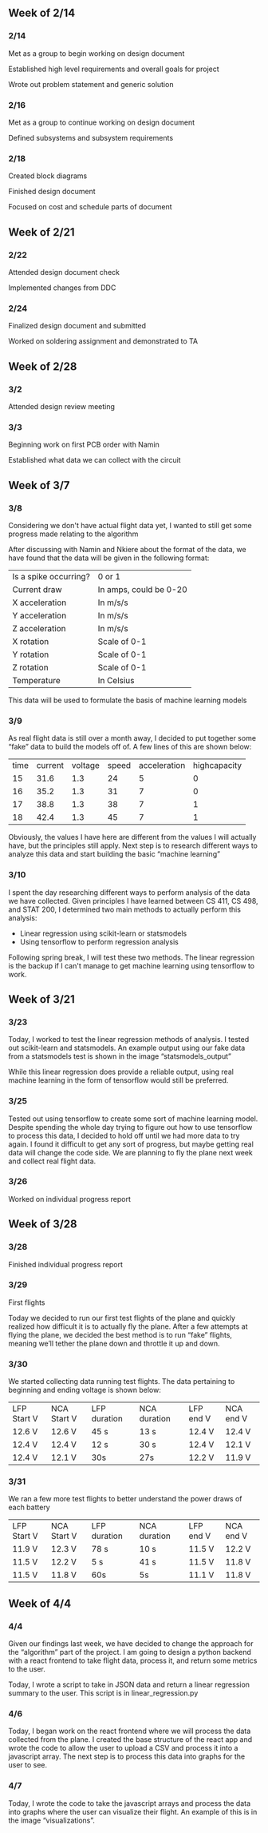 ## Week of 2/14


### 2/14

Met as a group to begin working on design document

Established high level requirements and overall goals for project

Wrote out problem statement and generic solution


### 2/16

Met as a group to continue working on design document

Defined subsystems and subsystem requirements


### 2/18

Created block diagrams

Finished design document

Focused on cost and schedule parts of document

## Week of 2/21


### 2/22

Attended design document check

Implemented changes from DDC


### 2/24

Finalized design document and submitted

Worked on soldering assignment and demonstrated to TA


## Week of 2/28


### 3/2

Attended design review meeting


### 3/3

Beginning work on first PCB order with Namin

Established what data we can collect with the circuit
## Week of 3/7


### 3/8

Considering we don't have actual flight data yet, I wanted to still get some progress made relating to the algorithm

After discussing with Namin and Nkiere about the format of the data, we have found that the data will be given in the following format:


<table>
  <tr>
   <td>Is a spike occurring?
   </td>
   <td>0 or 1
   </td>
  </tr>
  <tr>
   <td>Current draw
   </td>
   <td>In amps, could be 0-20
   </td>
  </tr>
  <tr>
   <td>X acceleration
   </td>
   <td>In m/s/s
   </td>
  </tr>
  <tr>
   <td>Y acceleration
   </td>
   <td>In m/s/s
   </td>
  </tr>
  <tr>
   <td>Z acceleration
   </td>
   <td>In m/s/s
   </td>
  </tr>
  <tr>
   <td>X rotation
   </td>
   <td>Scale of 0-1
   </td>
  </tr>
  <tr>
   <td>Y rotation
   </td>
   <td>Scale of 0-1
   </td>
  </tr>
  <tr>
   <td>Z rotation
   </td>
   <td>Scale of 0-1
   </td>
  </tr>
  <tr>
   <td>Temperature
   </td>
   <td>In Celsius
   </td>
  </tr>
</table>


This data will be used to formulate the basis of machine learning models


### 3/9

As real flight data is still over a month away, I decided to put together some “fake” data to build the models off of. A few lines of this are shown below:


<table>
  <tr>
   <td>time
   </td>
   <td>current
   </td>
   <td>voltage
   </td>
   <td>speed
   </td>
   <td>acceleration
   </td>
   <td>highcapacity
   </td>
  </tr>
  <tr>
   <td>15
   </td>
   <td>31.6
   </td>
   <td>1.3
   </td>
   <td>24
   </td>
   <td>5
   </td>
   <td>0
   </td>
  </tr>
  <tr>
   <td>16
   </td>
   <td>35.2
   </td>
   <td>1.3
   </td>
   <td>31
   </td>
   <td>7
   </td>
   <td>0
   </td>
  </tr>
  <tr>
   <td>17
   </td>
   <td>38.8
   </td>
   <td>1.3
   </td>
   <td>38
   </td>
   <td>7
   </td>
   <td>1
   </td>
  </tr>
  <tr>
   <td>18
   </td>
   <td>42.4
   </td>
   <td>1.3
   </td>
   <td>45
   </td>
   <td>7
   </td>
   <td>1
   </td>
  </tr>
</table>


Obviously, the values I have here are different from the values I will actually have, but the principles still apply. Next step is to research different ways to analyze this data and start building the basic “machine learning”


### 3/10

I spent the day researching different ways to perform analysis of the data we have collected. Given principles I have learned between CS 411, CS 498, and STAT 200, I determined two main methods to actually perform this analysis:



* Linear regression using scikit-learn or statsmodels
* Using tensorflow to perform regression analysis

Following spring break, I will test these two methods. The linear regression is the backup if I can't manage to get machine learning using tensorflow to work.

## Week of 3/21


### 3/23

Today, I worked to test the linear regression methods of analysis. I tested out scikit-learn and statsmodels. An example output using our fake data from a statsmodels test is shown in the image “statsmodels_output”

While this linear regression does provide a reliable output, using real machine learning in the form of tensorflow would still be preferred.


### 3/25

Tested out using tensorflow to create some sort of machine learning model. Despite spending the whole day trying to figure out how to use tensorflow to process this data, I decided to hold off until we had more data to try again. I found it difficult to get any sort of progress, but maybe getting real data will change the code side. We are planning to fly the plane next week and collect real flight data.


### 3/26

Worked on individual progress report

## Week of 3/28


### 3/28

Finished individual progress report


### 3/29

First flights

Today we decided to run our first test flights of the plane and quickly realized how difficult it is to actually fly the plane. After a few attempts at flying the plane, we decided the best method is to run “fake” flights, meaning we’ll tether the plane down and throttle it up and down.


### 3/30

We started collecting data running test flights. The data pertaining to beginning and ending voltage is shown below:


<table>
  <tr>
   <td>LFP Start V
   </td>
   <td>NCA Start V
   </td>
   <td>LFP duration
   </td>
   <td>NCA duration
   </td>
   <td>LFP end V
   </td>
   <td>NCA end V
   </td>
  </tr>
  <tr>
   <td>12.6 V
   </td>
   <td>12.6 V
   </td>
   <td>45 s
   </td>
   <td>13 s
   </td>
   <td>12.4 V
   </td>
   <td>12.4 V
   </td>
  </tr>
  <tr>
   <td>12.4 V
   </td>
   <td>12.4 V
   </td>
   <td>12 s
   </td>
   <td>30 s
   </td>
   <td>12.4 V
   </td>
   <td>12.1 V
   </td>
  </tr>
  <tr>
   <td>12.4 V
   </td>
   <td>12.1 V
   </td>
   <td>30s
   </td>
   <td>27s
   </td>
   <td>12.2 V
   </td>
   <td>11.9 V
   </td>
  </tr>
</table>



### 3/31

We ran a few more test flights to better understand the power draws of each battery


<table>
  <tr>
   <td>LFP Start V
   </td>
   <td>NCA Start V
   </td>
   <td>LFP duration
   </td>
   <td>NCA duration
   </td>
   <td>LFP end V
   </td>
   <td>NCA end V
   </td>
  </tr>
  <tr>
   <td>11.9 V
   </td>
   <td>12.3 V
   </td>
   <td>78 s
   </td>
   <td>10 s
   </td>
   <td>11.5 V
   </td>
   <td>12.2 V
   </td>
  </tr>
  <tr>
   <td>11.5 V
   </td>
   <td>12.2 V
   </td>
   <td>5 s
   </td>
   <td>41 s
   </td>
   <td>11.5 V
   </td>
   <td>11.8 V
   </td>
  </tr>
  <tr>
   <td>11.5 V
   </td>
   <td>11.8 V
   </td>
   <td>60s
   </td>
   <td>5s
   </td>
   <td>11.1 V
   </td>
   <td>11.8 V
   </td>
  </tr>
</table>

## Week of 4/4


### 4/4

Given our findings last week, we have decided to change the approach for the “algorithm” part of the project. I am going to design a python backend with a react frontend to take flight data, process it, and return some metrics to the user.

Today, I wrote a script to take in JSON data and return a linear regression summary to the user. This script is in linear_regression.py


### 4/6

Today, I began work on the react frontend where we will process the data collected from the plane. I created the base structure of the react app and wrote the code to allow the user to upload a CSV and process it into a javascript array. The next step is to process this data into graphs for the user to see.


### 4/7

Today, I wrote the code to take the javascript arrays and process the data into graphs where the user can visualize their flight. An example of this is in the image “visualizations”.
